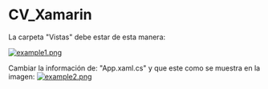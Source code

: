 # CV_Xamarin

La carpeta "Vistas" debe estar de esta manera:                  

[![example1.png](https://i.postimg.cc/9fh0YLFL/example1.png)](https://postimg.cc/YvdtpfFF)




Cambiar la información de: "App.xaml.cs" y que este como se muestra en la imagen:
[![example2.png](https://i.postimg.cc/tRZ1yZft/example2.png)](https://postimg.cc/6TK6f3By)
